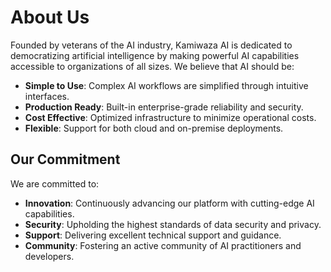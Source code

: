 # About Us

Founded by veterans of the AI industry, Kamiwaza AI is dedicated to democratizing artificial intelligence by making powerful AI capabilities accessible to organizations of all sizes. We believe that AI should be:

- **Simple to Use**: Complex AI workflows are simplified through intuitive interfaces.
- **Production Ready**: Built-in enterprise-grade reliability and security.
- **Cost Effective**: Optimized infrastructure to minimize operational costs.
- **Flexible**: Support for both cloud and on-premise deployments.

## Our Commitment

We are committed to:

- **Innovation**: Continuously advancing our platform with cutting-edge AI capabilities.
- **Security**: Upholding the highest standards of data security and privacy.
- **Support**: Delivering excellent technical support and guidance.
- **Community**: Fostering an active community of AI practitioners and developers.
